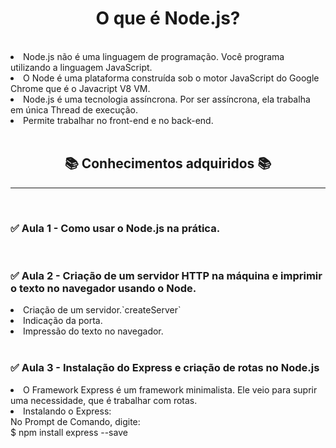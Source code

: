 <h1 align='center'>O que é Node.js?</h1>

<br />

 <li>Node.js não é uma linguagem de programação. Você programa utilizando a linguagem JavaScript.</li>
 <li> O Node é uma plataforma construída sob o motor JavaScript do Google Chrome  que é o Javacript V8 VM.</li>
 <li>Node.js é uma tecnologia assíncrona. Por ser assíncrona, ela trabalha em única Thread de execução.</li>
 <li>Permite trabalhar no front-end e no back-end.</li>
 <br />

 <h2 align='center'> 📚 Conhecimentos adquiridos 📚</h2>
 <hr>
 <br />

 <h3> ✅ Aula 1 - Como usar o Node.js na prática.</h3>
 <br />

 <h3> ✅ Aula 2 - Criação de um servidor HTTP na máquina e imprimir o texto no navegador usando o Node.</h3>

 <li>Criação de um servidor.`createServer`</li>
 <li>Indicação da porta.</li>
 <li>Impressão do texto no navegador.</li>
 <br/>

 <h3>✅ Aula 3 - Instalação do Express e criação de rotas no Node.js</h3>
 <li>O Framework Express é um framework minimalista. Ele veio para suprir uma necessidade, que é trabalhar com rotas.</li>
 <li>Instalando o Express:
  <br/>
  No Prompt de Comando, digite: <br/>
 $ npm install express --save</li>